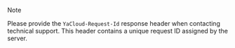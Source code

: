 > [!NOTE]

Please provide the `YaCloud-Request-Id`  response header when contacting technical support. This header contains a unique request ID assigned by the server.

